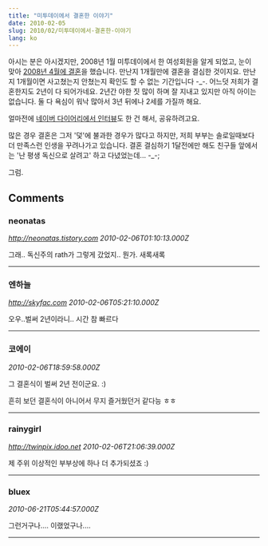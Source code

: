 ```yaml
---
title: "미투데이에서 결혼한 이야기"
date: 2010-02-05
slug: 2010/02/미투데이에서-결혼한-이야기
lang: ko
---
```


아시는 분은 아시겠지만, 2008년 1월 미투데이에서 한 여성회원을 알게 되었고, 눈이 맞아 [2008년 4월에 결혼](/2008/04/결혼-그-후-part-1/)을 했습니다. 만난지 1개월만에 결혼을 결심한 것이지요. 만난지 1개월이면 사고쳤는지 안쳤는지 확인도 할 수 없는 기간입니다 -_-. 어느덧 저희가 결혼한지도 2년이 다 되어가네요. 2년간 야한 짓 많이 하며 잘 지내고 있지만 아직 아이는 없습니다. 둘 다 욕심이 워낙 많아서 3년 뒤에나 2세를 가질까 해요.

얼마전에 [네이버 다이어리에서 인터뷰](http://diary.naver.com/150077263808)도 한 건 해서, 공유하려고요.

많은 경우 결혼은 그저 '덫'에 불과한 경우가 많다고 하지만, 저희 부부는 솔로일때보다 더 만족스런 인생을 꾸려나가고 있습니다. 결혼 결심하기 1달전에만 해도 친구들 앞에서는 '난 평생 독신으로 살려고' 하고 다녔었는데... -_-;

그럼.

## Comments

### neonatas
*http://neonatas.tistory.com*
*2010-02-06T01:10:13.000Z*

그래.. 독신주의 rath가 그렇게 갔었지.. 뭔가. 새록새록

---

### 엔하늘
*http://skyfac.com*
*2010-02-06T05:21:10.000Z*

오우..벌써 2년이라니.. 시간 참 빠르다

---

### 코에이
*2010-02-06T18:59:58.000Z*

그 결혼식이 벌써 2년 전이군요. :)

흔히 보던 결혼식이 아니어서 무지 즐거웠던거 같다능 ㅎㅎ

---

### rainygirl
*http://twinpix.idoo.net*
*2010-02-06T21:06:39.000Z*

제 주위 이상적인 부부상에 하나 더 추가되셨죠 :)

---

### bluex
*2010-06-21T05:44:57.000Z*

그런거구나.... 이랬었구나....

---


